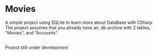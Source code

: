 # Movies

A simple project using SQLite to learn more about DataBase with CSharp <br>
The project assumes that you already have an .db archive with 2 tables, "Movies", and "Accounts".<br><br>

Project still under development
